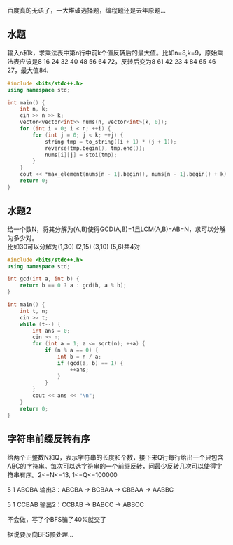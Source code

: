百度真的无语了，一大堆破选择题，编程题还是去年原题...
## 水题
输入n和k，求乘法表中第n行中前k个值反转后的最大值。比如n=8,k=9，原始乘法表应该是8 16 24 32 40 48 56 64 72，反转后变为8 61 42 23 4 84 65 46 27，最大值84.

```cpp
#include <bits/stdc++.h>
using namespace std;

int main() {
    int n, k;
    cin >> n >> k;
    vector<vector<int>> nums(n, vector<int>(k, 0));
    for (int i = 0; i < n; ++i) {
        for (int j = 0; j < k; ++j) {
            string tmp = to_string((i + 1) * (j + 1));
            reverse(tmp.begin(), tmp.end());
            nums[i][j] = stoi(tmp);
        }
    }
    cout << *max_element(nums[n - 1].begin(), nums[n - 1].begin() + k) << endl;
    return 0;
}
```

## 水题2
给一个数N，将其分解为(A,B)使得GCD(A,B)=1且LCM(A,B)=AB=N，求可以分解为多少对。  
比如30可以分解为(1,30) (2,15) (3,10) (5,6)共4对

```cpp
#include <bits/stdc++.h>
using namespace std;

int gcd(int a, int b) {
    return b == 0 ? a : gcd(b, a % b);
}

int main() {
    int t, n;
    cin >> t;
    while (t--) {
        int ans = 0;
        cin >> n;
        for (int a = 1; a <= sqrt(n); ++a) {
            if (n % a == 0) {
                int b = n / a;
                if (gcd(a, b) == 1) {
                    ++ans;
                }
            }
        }
        cout << ans << "\n";
    }
    return 0;
}
```

## 字符串前缀反转有序
给两个正整数N和Q，表示字符串的长度和个数，接下来Q行每行给出一个只包含ABC的字符串。每次可以选字符串的一个前缀反转，问最少反转几次可以使得字符串有序。2<=N<=13, 1<=Q<=100000

5 1
ABCBA
输出3：ABCBA -> BCBAA -> CBBAA -> AABBC

5 1
CCBAB
输出2：CCBAB -> BABCC -> ABBCC

不会做，写了个BFS骗了40%就交了

据说要反向BFS预处理...
